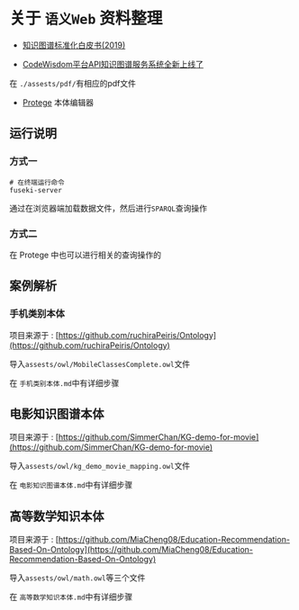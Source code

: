 # 关于 ```语义Web``` 资料整理

- [知识图谱标准化白皮书(2019)](http://www.cesi.ac.cn/201909/5589.html)

- [CodeWisdom平台API知识图谱服务系统全新上线了](https://mp.weixin.qq.com/s/8ReWM8AcN170LA8o6zjrsw)

在 ```./assests/pdf/```有相应的pdf文件

- [Protege](https://protege.stanford.edu/) 本体编辑器



## 运行说明

### 方式一

```
# 在终端运行命令
fuseki-server
```

通过在浏览器端加载数据文件，然后进行```SPARQL```查询操作

### 方式二

在 Protege 中也可以进行相关的查询操作的

## 案例解析

### 手机类别本体

项目来源于 : [https://github.com/ruchiraPeiris/Ontology](https://github.com/ruchiraPeiris/Ontology)

导入```assests/owl/MobileClassesComplete.owl```文件

在 ```手机类别本体.md```中有详细步骤

## 电影知识图谱本体

项目来源于 : [https://github.com/SimmerChan/KG-demo-for-movie](https://github.com/SimmerChan/KG-demo-for-movie)

导入```assests/owl/kg_demo_movie_mapping.owl```文件

在 ```电影知识图谱本体.md```中有详细步骤

## 高等数学知识本体

项目来源于 : [https://github.com/MiaCheng08/Education-Recommendation-Based-On-Ontology](https://github.com/MiaCheng08/Education-Recommendation-Based-On-Ontology)

导入```assests/owl/math.owl```等三个文件

在 ```高等数学知识本体.md```中有详细步骤